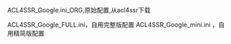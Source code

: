ACL4SSR_Google.ini_ORG,原始配置,从acl4ssr下载

ACL4SSR_Google_FULL.ini，自用完整版配置
ACL4SSR_Google_mini.ini ，自用精简版配置
